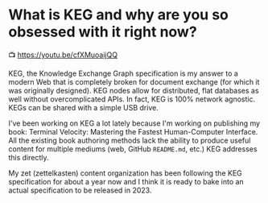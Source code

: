 # What is KEG and why are you so obsessed with it right now?

📺 <https://youtu.be/cfXMuoaijQQ>

KEG, the Knowledge Exchange Graph specification is my answer to a modern Web that is completely broken for document exchange (for which it was originally designed). KEG nodes allow for distributed, flat databases as well without overcomplicated APIs. In fact, KEG is 100% network agnostic. KEGs can be shared with a simple USB drive.

I've been working on KEG a lot lately because I'm working on publishing my book: Terminal Velocity: Mastering the Fastest Human-Computer Interface. All the existing book authoring methods lack the ability to produce useful content for multiple mediums (web, GitHub `README.md`, etc.) KEG addresses this directly.

My zet (zettelkasten) content organization has been following the KEG specification for about a year now and I think it is ready to bake into an actual specification to be released in 2023.
